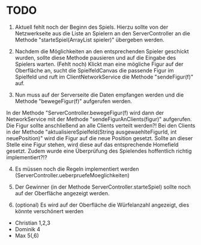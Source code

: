 # TODO

1. Aktuell fehlt noch der Beginn des Spiels. 
 Hierzu sollte von der Netzwerkseite aus die Liste an Spielern an den 
 ServerController an die Methode "starteSpiel(ArrayList<Spieler> spieler)" übergeben werden.

2. Nachdem die Möglichkeiten an den entsprechenden Spieler geschickt wurden,
 sollte diese Methode pausieren und auf die Eingabe des Spielers warten. (Fehlt noch)
Klickt man eine mögliche Figur auf der Oberfläche an, sucht die SpielfeldCanvas 
die passende Figur im Spielfeld und ruft im ClientNetworkService die Methode 
"sendeFigur(f)" auf.
 
3. Nun muss auf der Serverseite die Daten empfangen werden und die Methode 
"bewegeFigur(f)" aufgerufen werden.

In der Methode "ServerController.bewegeFigur(f) wird dann der NetworkService 
mit der Methode "sendeFigurAnClients(figur)" aufgerufen. Die Figur sollte 
anschließend an alle Clients verteilt werden?! Bei den Clients in der Methode 
"aktualisiereSpielfeld(String ausgewaehlteFigurId, int neuePosition)" wird die 
Figur auf die neue Position gesetzt. Sollte an dieser Stelle eine Figur stehen, 
wird diese auf das entsprechende Homefield gesetzt.
Zudem wurde eine Überprüfung des Spielendes hoffentlich richtig implementiert?!?

4. Es müssen noch die Regeln implementiert werden (ServerController.ueberpruefeMoeglichkeiten)
5. Der Gewinner (in der Methode ServerController.starteSpiel) sollte noch auf 
der Oberfläche angezeigt werden.

6. (optional) Es wird auf der Oberfläche die Würfelanzahl angezeigt, 
dies könnte verschönert werden


* Christian 1,2,3
* Dominik 4
* Max 5(,6)
